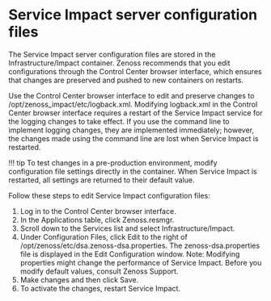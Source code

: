 # Service Impact server configuration files

The Service Impact server configuration files are stored in the
Infrastructure/Impact container. Zenoss recommends that you edit
configurations through the Control Center browser interface, which
ensures that changes are preserved and pushed to new containers on
restarts.

Use the Control Center browser interface to edit and preserve changes to
/opt/zenoss_impact/etc/logback.xml. Modifying logback.xml in the Control
Center browser interface requires a restart of the Service Impact
service for the logging changes to take effect. If you use the command
line to implement logging changes, they are implemented immediately;
however, the changes made using the command line are lost when Service
Impact is restarted.

!!! tip
    To test changes in a pre-production environment, modify configuration
    file settings directly in the container. When Service Impact is
    restarted, all settings are returned to their default value.

 Follow these steps to edit Service
Impact configuration files:

1.  Log in to the Control Center browser interface.
2.  In the Applications table, click Zenoss.resmgr.
3.  Scroll down to the Services list and select Infrastructure/Impact.
4.  Under Configuration Files, click Edit to the right
    of /opt/zenoss/etc/dsa.zenoss-dsa.properties.
    The zenoss-dsa.properties file is displayed in the Edit
    Configuration window.
    Note: Modifying properties might change the performance of Service
    Impact. Before you modify default values, consult Zenoss Support.
5.  Make changes and then click Save.
6.  To activate the changes, restart Service Impact.


